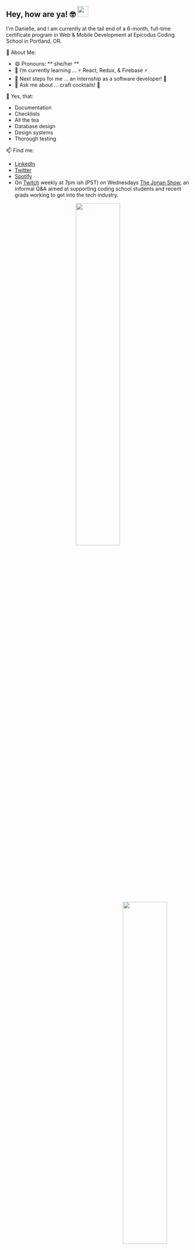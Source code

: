  <div>  
  <h2>Hey, how are ya! 🤓 <img src="https://raw.githubusercontent.com/MartinHeinz/MartinHeinz/master/wave.gif" width="30px"></h2>
  <p>
  </p>
</div>

I'm Danielle, and I am currently at the tail end of a 6-month, full-time certificate program in Web & Mobile Development at Epicodus Coding School in Portland, OR.

📃 About Me:
- 😄 Pronouns: ** she/her **
- 🌱 I’m currently learning ... ⚡ React, Redux, & Firebase ⚡ 
- 👣 Next steps for me ... an internship as a software developer! 🦾
- 💬 Ask me about ... craft cocktails! 🍹 

🤩 Yes, that:
- Documentation
- Checklists
- All the tea
- Database design
- Design systems
- Thorough testing

📫 Find me: 
- <a href=https://www.linkedin.com/in/danielle-thompson74/>LinkedIn</a>
- <a href=https://twitter.com/danitcodes/>Twitter</a>
- <a href=https://open.spotify.com/user/1264447945/>Spotify</a>
- On <a href=https://www.twitch.tv/danitcodes/>Twitch</a> weekly at 7pm ish (PST) on Wednesdays <a href=https://www.twitch.tv/thejonanshow/>The Jonan Show</a>, an informal Q&A aimed at supporting coding school students and recent grads working to get into the tech industry.


<div align="center">
 
 <img style="display:inline-block" src="https://github-readme-stats.vercel.app/api/?username=danitcodes&show_icons=true&theme=algolia&hide_border=true" width="49%"/>
 <br/>
 <img style="display:inline-block; float:right" src="https://github-readme-stats.vercel.app/api/top-langs/?username=danitcodes&show_icons=true&theme=algolia&layout=compact&hide_border=true&hide=smalltalk" width="49%"/>
 
</div>
